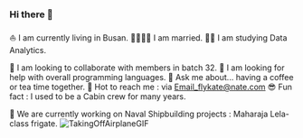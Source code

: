 ### Hi there 👋

⛵ I am currently living in Busan.
🫱🏻‍🫲🏻 I am married.
👩‍💻 I am studying Data Analytics.

🧭 I am looking to collaborate with members in batch 32.
🚩 I am looking for help with overall programming languages.
🤩 Ask me about... having a coffee or tea time together.
🤗 Hot to reach me : via Email_flykate@nate.com
😎 Fun fact : I used to be a Cabin crew for many years.

🔭 We are currently working on Naval Shipbuilding projects : Maharaja Lela-class frigate. 
![TakingOffAirplaneGIF](https://github.com/danikatt/danikatt/assets/80234872/83da1104-dff6-462e-b37b-aea5f3632a61)

<!--
**danikatt/danikatt** is a ✨ _special_ ✨ repository because its `README.md` (this file) appears on your GitHub profile.

Here are some ideas to get you started:

- 🔭 I’m currently working on ...
- 🌱 I’m currently learning ...
- 👯 I’m looking to collaborate on ...
- 🤔 I’m looking for help with ...
- 💬 Ask me about ...
- 📫 How to reach me: ...
- 😄 Pronouns: ...
- ⚡ Fun fact: ...
-->

